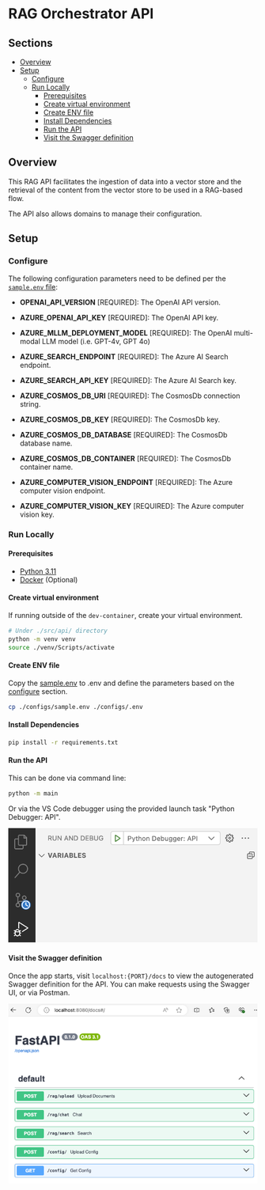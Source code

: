 
# RAG Orchestrator API <!-- omit in toc -->

## Sections <!-- omit in toc -->

- [Overview](#overview)
- [Setup](#setup)
  - [Configure](#configure)
  - [Run Locally](#run-locally)
    - [Prerequisites](#prerequisites)
    - [Create virtual environment](#create-virtual-environment)
    - [Create ENV file](#create-env-file)
    - [Install Dependencies](#install-dependencies)
    - [Run the API](#run-the-api)
    - [Visit the Swagger definition](#visit-the-swagger-definition)

## Overview

This RAG API facilitates the ingestion of data into a vector store and the retrieval of the content from the vector store to be used in a RAG-based flow.

The API also allows domains to manage their configuration.

## Setup

### Configure

The following configuration parameters need to be defined per the [`sample.env` file](src/api/configs/sample.env):

- **OPENAI_API_VERSION** [REQUIRED]: The OpenAI API version.
- **AZURE_OPENAI_API_KEY** [REQUIRED]: The OpenAI API key.
- **AZURE_MLLM_DEPLOYMENT_MODEL** [REQUIRED]: The OpenAI multi-modal LLM model (i.e. GPT-4v, GPT 4o)

- **AZURE_SEARCH_ENDPOINT** [REQUIRED]: The Azure AI Search endpoint.
- **AZURE_SEARCH_API_KEY** [REQUIRED]: The Azure AI Search key.

- **AZURE_COSMOS_DB_URI** [REQUIRED]: The CosmosDb connection string.
- **AZURE_COSMOS_DB_KEY** [REQUIRED]: The CosmosDb key.
- **AZURE_COSMOS_DB_DATABASE** [REQUIRED]: The CosmosDb database name.
- **AZURE_COSMOS_DB_CONTAINER** [REQUIRED]: The CosmosDb container name.

- **AZURE_COMPUTER_VISION_ENDPOINT** [REQUIRED]: The Azure computer vision endpoint.
- **AZURE_COMPUTER_VISION_KEY** [REQUIRED]: The Azure computer vision key.

### Run Locally

#### Prerequisites

- [Python 3.11](https://www.python.org/downloads/release/python-3110/)
- [Docker](https://www.docker.com/) (Optional)

#### Create virtual environment

If running outside of the `dev-container`, create your virtual environment.

```bash
# Under ./src/api/ directory
python -m venv venv
source ./venv/Scripts/activate
```

#### Create ENV file

Copy the [sample.env](./configs/sample.env) to .env and define the parameters based on the [configure](#configure) section.

```bash
cp ./configs/sample.env ./configs/.env
```

#### Install Dependencies

```bash
pip install -r requirements.txt
```

#### Run the API

This can be done via command line:

```bash
python -m main
```

Or via the VS Code debugger using the provided launch task "Python Debugger: API".

![VS Code API launch task](/docs/assets/vscode-launch-api.png)

#### Visit the Swagger definition

Once the app starts, visit `localhost:{PORT}/docs` to view the autogenerated Swagger definition for the API. You can make requests using the Swagger UI, or via Postman.

![Swagger UI API](/docs/assets/swagger-ui-api.png)